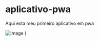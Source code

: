 # aplicativo-pwa
Aqui esta meu primeiro aplicativo em pwa


![image](https://github.com/pedrohs01/aplicativo-pwa/assets/128723622/ea0a55c9-c8eb-4c05-be0e-dcf0a32ec521)
)
